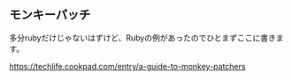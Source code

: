 モンキーパッチ
---

多分rubyだけじゃないはずけど、Rubyの例があったのでひとまずここに書きます。

https://techlife.cookpad.com/entry/a-guide-to-monkey-patchers
